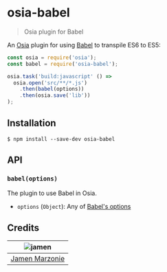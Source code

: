 # osia-babel
> Osia plugin for Babel

An [Osia][osia] plugin for using [Babel][babel] to transpile ES6 to ES5:
```javascript
const osia = require('osia');
const babel = require('osia-babel');

osia.task('build:javascript' () =>
  osia.open('src/**/*.js')
    .then(babel(options))
    .then(osia.save('lib'))
);
```

## Installation
```shell
$ npm install --save-dev osia-babel
```

## API

### `babel(options)`
The plugin to use Babel in Osia.
 - `options` (`Object`): Any of [Babel's options][babel-options]

## Credits
| ![jamen][avatar] |
|:---:|
| [Jamen Marzonie][github] |

  [avatar]: https://avatars.githubusercontent.com/u/6251703?v=3&s=125
  [github]: https://github.com/jamen
  [osia]: https://github.com/jamen/osia
  [babel]: http://babeljs.io/
  [babel-options]: http://babeljs.io/docs/usage/options/
